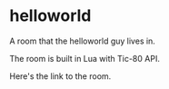 # helloworld
A room that the helloworld guy lives in.

The room is built in Lua with Tic-80 API.

Here's the link to the room.

